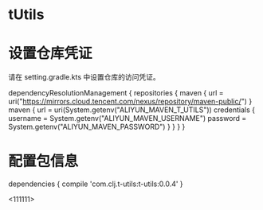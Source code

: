 # tUtils

# 设置仓库凭证
请在 setting.gradle.kts 中设置仓库的访问凭证。

dependencyResolutionManagement {
    repositories {
        maven { url = uri("https://mirrors.cloud.tencent.com/nexus/repository/maven-public/") }
        maven {
            url = uri(System.getenv("ALIYUN_MAVEN_T_UTILS"))
            credentials {
                username = System.getenv("ALIYUN_MAVEN_USERNAME")
                password = System.getenv("ALIYUN_MAVEN_PASSWORD")
            }
        }
    }
}

# 配置包信息

dependencies {
    compile 'com.clj.t-utils:t-utils:0.0.4'
}

<111111>